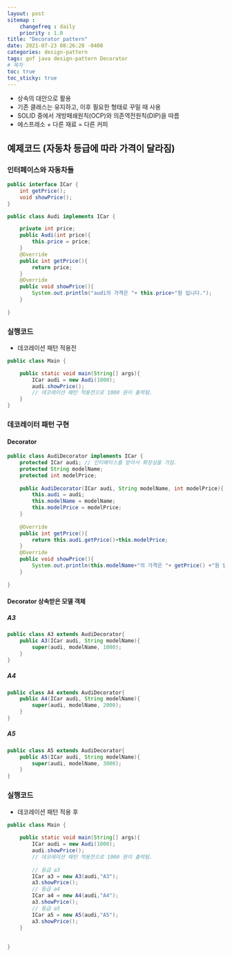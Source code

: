 ```yaml
---
layout: post
sitemap :
    changefreq : daily
    priority : 1.0
title: "Decorator pattern"
date: 2021-07-23 08:26:28 -0400
categories: design-pattern
tags: gof java design-pattern Decorator
# 목차
toc: true  
toc_sticky: true
---
```


- 상속의 대안으로 활용
- 기존 클래스는 유지하고, 이후 필요한 형태로 꾸밀 때 사용
- SOLID 중에서 개방패쇄원칙(OCP)와 의존역전원칙(DIP)을 따름
- 에스프레소 + 다른 재료 = 다른 커피
## 예제코드 (자동차 등급에 따라 가격이 달라짐)

### 인터페이스와 자동차들
```java
public interface ICar {
    int getPrice();
    void showPrice();
}
```

```java
public class Audi implements ICar {

    private int price;
    public Audi(int price){
        this.price = price;
    }
    @Override
    public int getPrice(){
        return price;
    }
    @Override
    public void showPrice(){
    	System.out.println("audi의 가격은 "+ this.price+"원 입니다.");
    }
    
}
```
### 실행코드
- 데코레이션 패턴 적용전
```java
public class Main {

    public static void main(String[] args){
    	ICar audi = new Audi(1000);
    	audi.showPrice();
    	// 데코레이션 패턴 적용전으로 1000 원이 출력됨.
    }
}
```

### 데코레이터  패턴 구현
#### Decorator
```java
public class AudiDecorator implements ICar {
    protected ICar audi; // 인터페이스를 받아서 확장성을 가짐.
    protected String modelName;
    protected int modelPrice;
    
    public AudiDecorator(ICar audi, String modelName, int modelPrice){
        this.audi = audi;
        this.modelName = modelName;
        this.modelPrice = modelPrice;
    }
    
    @Override
    public int getPrice(){
        return this.audi.getPrice()+this.modelPrice;
    }
    @Override
    public void showPrice(){
        System.out.println(this.modelName+"의 가격은 "+ getPrice() +"원 입니다.");
    }
    
}
```

#### Decorator 상속받은 모델 객체
##### A3
```java
public class A3 extends AudiDecorator{
    public A3(ICar audi, String modelName){
        super(audi, modelName, 1000);
    }
}
```        
##### A4
```java
public class A4 extends AudiDecorator{
    public A4(ICar audi, String modelName){
        super(audi, modelName, 2000);
    }
}
``` 
##### A5
```java
public class A5 extends AudiDecorator{
    public A5(ICar audi, String modelName){
        super(audi, modelName, 3000);
    }
}
```

### 실행코드
- 데코레이션 패턴 적용 후
```java
public class Main {
   
    public static void main(String[] args){
    	ICar audi = new Audi(1000);
    	audi.showPrice();
    	// 데코레이션 패턴 적용전으로 1000 원이 출력됨.
        
        // 등급 a3
        ICar a3 = new A3(audi,"A3");
        a3.showPrice();
        // 등급 a4
        ICar a4 = new A4(audi,"A4");
        a3.showPrice();
        // 등급 a5
        ICar a5 = new A5(audi,"A5");
        a3.showPrice();
    }
    
    
}
```



